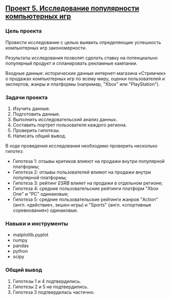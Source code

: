## [Проект 5. Исследование популярности компьютерных игр](05-research-on-the-popularity-of-computer-games--combined-1.ipynb)


### Цель проекта

Провести исследование с целью выявить определяющие успешность компьютерных игр закономерности. 

Результаты исследования позволят сделать ставку на потенциально популярный продукт и спланировать рекламные кампании.

Входные данные: исторические данные интернет-магазина «Стримчик» о продажах компьютерных игр по всему миру, оценки пользователей и экспертов, жанры и платформы (например, "Xbox" или "PlayStation").


### Задачи проекта

1. Изучить данные.
2. Подготовить данные.
3. Выполнить исследовательский анализ данных.
4. Составить портрет пользователя каждого региона.
5. Проверить гипотезы.
6. Написать общий вывод.

В ходе проведения исследования необходимо проверить несколько гипотез:

- Гипотеза 1: отзывы критиков влияют на продажи внутри популярной платформы;
- Гипотеза 2: отзывы пользователей влияют на продажи внутри популярной платформы;
- Гипотеза 3: рейтинг *ESRB* влияет на продажи в отдельном регионе;
- Гипотеза 4: средние пользовательские рейтинги платформ "Xbox One" и "PC" одинаковые;
- Гипотеза 5: средние пользовательские рейтинги жанров "Action" (англ. «действие», экшен-игры) и "Sports" (англ. «спортивные соревнования») одинаковые.


### Навыки и инструменты

- matplotlib.pyplot
- numpy
- pandas
- python
- scipy


### Общий вывод

1. Гипотезы 1 и 4 подтвердились.
2. Гипотезы 2 и 5 не подтвердились.
3. Гипотеза 3 подтвердилась частично.
